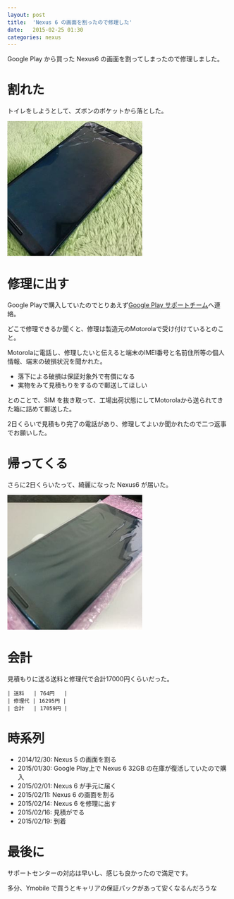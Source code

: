 ```yaml
---
layout: post
title:  'Nexus 6 の画面を割ったので修理した'
date:   2015-02-25 01:30
categories: nexus
---
```


Google Play から買った Nexus6 の画面を割ってしまったので修理しました。

# 割れた

トイレをしようとして、ズボンのポケットから落とした。

![broken_nexus](/assets/images/broken_nexus6.jpg)

# 修理に出す

Google Playで購入していたのでとりあえず[Google Play サポートチーム](https://support.google.com/googleplay/table/6068053)へ連絡。

どこで修理できるか聞くと、修理は製造元のMotorolaで受け付けているとのこと。

Motorolaに電話し、修理したいと伝えると端末のIMEI番号と名前住所等の個人情報、端末の破損状況を聞かれた。

- 落下による破損は保証対象外で有償になる
- 実物をみて見積もりをするので郵送してほしい

とのことで、SIM を抜き取って、工場出荷状態にしてMotorolaから送られてきた箱に詰めて郵送した。

2日くらいで見積もり完了の電話があり、修理してよいか聞かれたので二つ返事でお願いした。

# 帰ってくる

さらに2日くらいたって、綺麗になった Nexus6 が届いた。

![nexus6](/assets/images/nexus6.jpg)

# 会計

見積もりに送る送料と修理代で合計17000円くらいだった。

```
| 送料   | 764円   |
| 修理代 | 16295円 |
| 合計   | 17059円 |
```

# 時系列

- 2014/12/30: Nexus 5 の画面を割る
- 2015/01/30: Google Play上で Nexus 6 32GB の在庫が復活していたので購入
- 2015/02/01: Nexus 6 が手元に届く
- 2015/02/11: Nexus 6 の画面を割る
- 2015/02/14: Nexus 6 を修理に出す
- 2015/02/16: 見積がでる
- 2015/02/19: 到着

# 最後に

サポートセンターの対応は早いし、感じも良かったので満足です。

多分、Ymobile で買うとキャリアの保証パックがあって安くなるんだろうな
